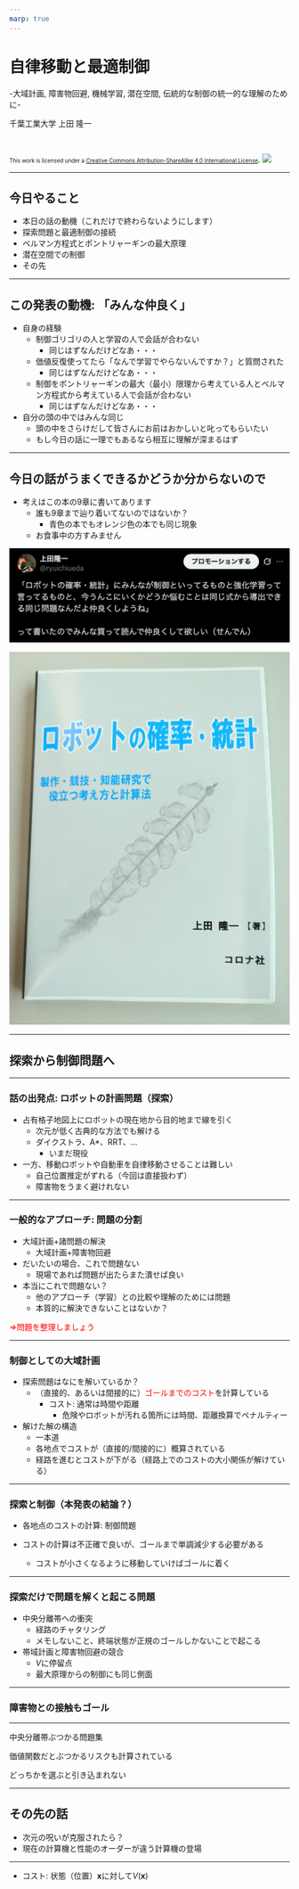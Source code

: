 ```yaml
---
marp: true
---
```


<!-- footer: "2025年12月2日 RSJセミナー" -->

# 自律移動と最適制御

-大域計画, 障害物回避, 機械学習, 潜在空間, 伝統的な制御の統一的な理解のために-

千葉工業大学 上田 隆一

<br />

<span style="font-size:70%">This work is licensed under a </span>[<span style="font-size:70%">Creative Commons Attribution-ShareAlike 4.0 International License</span>](https://creativecommons.org/licenses/by-sa/4.0/).
![](https://i.creativecommons.org/l/by-sa/4.0/88x31.png)

---

<!-- paginate: true -->

## 今日やること

- 本日の話の動機（これだけで終わらないようにします）
- 探索問題と最適制御の接続
- ベルマン方程式とポントリャーギンの最大原理
- 潜在空間での制御
- その先

---

## この発表の動機: 「みんな仲良く」

- 自身の経験
    - 制御ゴリゴリの人と学習の人で会話が合わない
        - 同じはずなんだけどなあ・・・
    - 価値反復使ってたら「なんで学習でやらないんですか？」と質問された
        - 同じはずなんだけどなあ・・・
    - 制御をポントリャーギンの最大（最小）限理から考えている人とベルマン方程式から考えている人で会話が合わない
        - 同じはずなんだけどなあ・・・
- 自分の頭の中ではみんな同じ
    - 頭の中をさらけだして皆さんにお前はおかしいと叱ってもらいたい
    - もし今日の話に一理でもあるなら相互に理解が深まるはず


---

## 今日の話がうまくできるかどうか分からないので

- 考えはこの本の9章に書いてあります
    - 誰も9章まで辿り着いてないのではないか？
        - 青色の本でもオレンジ色の本でも同じ現象
    - お食事中の方すみません


![w:600](senden.png)

![bg right:30% 95%](robot_and_stats.jpg)


---

## 探索から制御問題へ


---

### 話の出発点: ロボットの計画問題（探索）

- 占有格子地図上にロボットの現在地から目的地まで線を引く
    - 次元が低く古典的な方法でも解ける
    - ダイクストラ、A*、RRT、...
        - いまだ現役
- 一方、移動ロボットや自動車を自律移動させることは難しい
    - 自己位置推定がずれる（今回は直接扱わず）
    - 障害物をうまく避けれない


---

### 一般的なアプローチ: 問題の分割

- 大域計画+諸問題の解決
    - 大域計画+障害物回避
- だいたいの場合、これで問題ない
    - 現場であれば問題が出たらまた潰せば良い
- 本当にこれで問題ない？
    - 他のアプローチ（学習）との比較や理解のためには問題
    - 本質的に解決できないことはないか？

<span style="color:red">$\Longrightarrow$問題を整理しましょう</span>

---

### 制御としての大域計画

- 探索問題はなにを解いているか？
    - （直接的、あるいは間接的に）<span style="color:red">ゴールまでのコスト</span>を計算している
        - コスト: 通常は時間や距離
            - 危険やロボットが汚れる箇所には時間、距離換算でペナルティー
- 解けた解の構造
    - 一本道
    - 各地点でコストが（直接的/間接的に）概算されている
    - 経路を進むとコストが下がる（経路上でのコストの大小関係が解けている）

---

### 探索と制御（本発表の結論？）

- 各地点のコストの計算: 制御問題

- コストの計算は不正確で良いが、ゴールまで単調減少する必要がある
    - コストが小さくなるように移動していけばゴールに着く


---

### 探索だけで問題を解くと起こる問題

- 中央分離帯への衝突
    - 経路のチャタリング
    - メモしないこと、終端状態が正規のゴールしかないことで起こる
- 帯域計画と障害物回避の競合
    - $V$に停留点
    - 最大原理からの制御にも同じ側面

---

### 障害物との接触もゴール

---

中央分離帯ぶつかる問題集

価値関数だとぶつかるリスクも計算されている

どっちかを選ぶと引き込まれない

---
## その先の話

- 次元の呪いが克服されたら？
- 現在の計算機と性能のオーダーが違う計算機の登場

---

- コスト: 状態（位置）$\boldsymbol{x}$に対して$V(\boldsymbol{x})$

